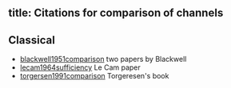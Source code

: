 
title: Citations for comparison of channels
---

## Classical

* [blackwell1951comparison](blackwell1951comparison) two papers by Blackwell     
* [lecam1964sufficiency](lecam1964sufficiency) Le Cam paper     
* [torgersen1991comparison](BOOK_torgersen1991comparison) Torgeresen's book    




